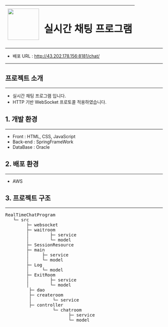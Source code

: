 <img src="https://github.com/user-attachments/assets/68c5b846-0b38-42c4-8aeb-67b20354cabb" width="100" height="100" /> | <h1>실시간 채팅 프로그램</h1> |
--- | --- |

---

+ 배포 URL : http://43.202.178.156:8181/chat/

---

## 프로젝트 소개
----
+ 실시간 채팅 프로그램 입니다.
+ HTTP 기반 WebSocket 프로토콜 적용하였습니다.

## 1. 개발 환경
---
+ Front : HTML, CSS, JavaScript
+ Back-end : SpringFrameWork
+ DataBase : Oracle

## 2. 배포 환경
---
+ AWS

## 3. 프로젝트 구조
---
<pre>
RealTimeChatProgram
   └─ src
       	├─ websocket
       	├─ waitroom
      	│        ├─ service
      	│        └─ model
       	├─ SessionResource
       	├─ main
       	│     ├─ service
       	│     └─ model
       	├─ Log
      	│     └─ model
       	├─ ExitRoom
       	│        ├─ service
       	│        └─ model
         ├─ dao
         ├─ createroom
         │        └─ service
         ├─ controller
                  └─ chatroom
                        ├─ service
                        └─ model
</pre>
<br><br>
